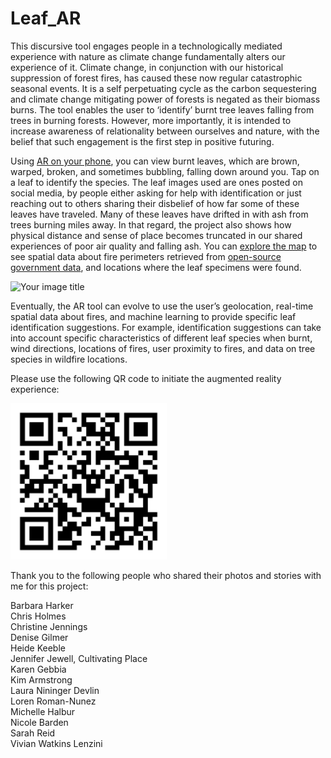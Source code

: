 # Leaf_AR

This discursive tool engages people in a technologically mediated experience with nature as climate change fundamentally alters our experience of it. Climate change, in conjunction with our historical suppression of forest fires, has caused these now regular catastrophic seasonal events. It is a self perpetuating cycle as the carbon sequestering and climate change mitigating power of forests is negated as their biomass burns. The tool enables the user to ‘identify’ burnt tree leaves falling from trees in burning forests. However, more importantly, it is intended to increase awareness of relationality between ourselves and nature, with the belief that such engagement is the first step in positive futuring.

Using [AR on your phone](https://www.alexandraharker.com/Leaf_AR), you can view burnt leaves, which are brown, warped, broken, and sometimes bubbling, falling down around you. Tap on a leaf to identify the species. The leaf images used are ones posted on social media, by people either asking for help with identification or just reaching out to others sharing their disbelief of how far some of these leaves have traveled. Many of these leaves have drifted in with ash from trees burning miles away. In that regard, the project also shows how physical distance and sense of place becomes truncated in our shared experiences of poor air quality and falling ash. You can [explore the map](https://www.alexandraharker.com/Leaf_AR/map) to see spatial data about fire perimeters retrieved from [open-source government data](https://gis.data.ca.gov/datasets/f72ebe741e3b4f0db376b4e765728339_0), and locations where the leaf specimens were found.

<img src="map2.gif" alt="Your image title" width="400" />

Eventually, the AR tool can evolve to use the user’s geolocation, real-time spatial data about fires, and machine learning to provide specific leaf identification suggestions. For example, identification suggestions can take into account specific characteristics of different leaf species when burnt, wind directions, locations of fires, user proximity to fires, and data on tree species in wildfire locations.

Please use the following QR code to initiate the augmented reality experience:

<img src="qr-code.png" alt="Your image title" width="250"/>

Thank you to the following people who shared their photos and stories with me for this project:

Barbara Harker
<br>Chris Holmes
<br>Christine Jennings
<br>Denise Gilmer
<br>Heide Keeble
<br>Jennifer Jewell, Cultivating Place
<br>Karen Gebbia
<br>Kim Armstrong
<br>Laura Nininger Devlin
<br>Loren Roman-Nunez
<br>Michelle Halbur
<br>Nicole Barden
<br>Sarah Reid
<br>Vivian Watkins Lenzini